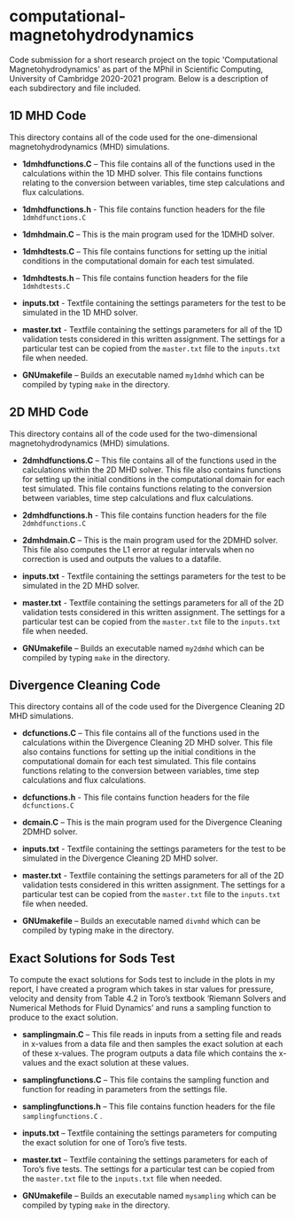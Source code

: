 # computational-magnetohydrodynamics
Code submission for a short research project on the topic 'Computational Magnetohydrodynamics' as part of the MPhil in Scientific Computing, University of Cambridge 2020-2021 program. Below is a description of each subdirectory and file included.

## 1D MHD Code 

This directory contains all of the code used for the one-dimensional magnetohydrodynamics (MHD) simulations. 

- **1dmhdfunctions.C** – This file contains all of the functions used in the calculations within the 1D MHD solver. This file contains functions relating to the conversion between variables, time step calculations and flux calculations. 

- **1dmhdfunctions.h** - This file contains function headers for the file `1dmhdfunctions.C` 

- **1dmhdmain.C** – This is the main program used for the 1DMHD solver. 

- **1dmhdtests.C** – This file contains functions for setting up the initial conditions in the computational domain for each test simulated.  

- **1dmhdtests.h** – This file contains function headers for the file `1dmhdtests.C`

- **inputs.txt** - Textfile containing the settings parameters for the test to be simulated in the 1D MHD solver. 

- **master.txt** - Textfile containing the settings parameters for all of the 1D validation tests considered in this written assignment. The settings for a particular test can be copied from the `master.txt` file to the `inputs.txt` file when needed. 

- **GNUmakefile** – Builds an executable named `my1dmhd` which can be compiled by typing `make` in the directory.   

## 2D MHD Code 

This directory contains all of the code used for the two-dimensional magnetohydrodynamics (MHD) simulations. 

- **2dmhdfunctions.C** – This file contains all of the functions used in the calculations within the 2D MHD solver. This file also contains functions for setting up the initial conditions in the computational domain for each test simulated.  This file contains functions relating to the conversion between variables, time step calculations and flux calculations. 

- **2dmhdfunctions.h**  - This file contains function headers for the file `2dmhdfunctions.C` 

- **2dmhdmain.C** – This is the main program used for the 2DMHD solver. This file also computes the L1 error at regular intervals when no correction is used and outputs the values to a datafile.  

- **inputs.txt** - Textfile containing the settings parameters for the test to be simulated in the 2D MHD solver. 

- **master.txt** - Textfile containing the settings parameters for all of the 2D validation tests considered in this written assignment. The settings for a particular test can be copied from the `master.txt` file to the `inputs.txt` file when needed. 

- **GNUmakefile** – Builds an executable named `my2dmhd` which can be compiled by typing `make` in the directory.   

## Divergence Cleaning Code 

This directory contains all of the code used for the Divergence Cleaning 2D MHD simulations. 

- **dcfunctions.C** – This file contains all of the functions used in the calculations within the Divergence Cleaning 2D MHD solver. This file also contains functions for setting up the initial conditions in the computational domain for each test simulated. This file contains functions relating to the conversion between variables, time step calculations and flux calculations. 

- **dcfunctions.h** - This file contains function headers for the file `dcfunctions.C` 

- **dcmain.C** – This is the main program used for the Divergence Cleaning 2DMHD solver. 

- **inputs.txt** - Textfile containing the settings parameters for the test to be simulated in the Divergence Cleaning 2D MHD solver. 

- **master.txt** - Textfile containing the settings parameters for all of the 2D validation tests considered in this written assignment. The settings for a particular test can be copied from the `master.txt` file to the `inputs.txt` file when needed. 

- **GNUmakefile** – Builds an executable named `divmhd` which can be compiled by typing make in the directory.   

## Exact Solutions for Sods Test

To compute the exact solutions for Sods test to include in the plots in my report, I have created a program which takes in star values for pressure, velocity and density from Table 4.2 in Toro’s textbook ‘Riemann Solvers and Numerical Methods for Fluid Dynamics’ and runs a sampling function to produce to the exact solution.  

- **samplingmain.C** – This file reads in inputs from a setting file and reads in x-values from a data file and then samples the exact solution at each of these x-values. The program outputs a data file which contains the x-values and the exact solution at these values. 

- **samplingfunctions.C** – This file contains the sampling function and function for reading in parameters from the settings file.

- **samplingfunctions.h** – This file contains function headers for the file `samplingfunctions.C` .

- **inputs.txt** – Textfile containing the settings parameters for computing the exact solution for one of Toro’s five tests. 

- **master.txt** – Textfile containing the settings parameters for each of Toro’s five tests. The settings for a particular test can be copied from the `master.txt` file to the `inputs.txt` file when needed. 

- **GNUmakefile** – Builds an executable named `mysampling` which can be compiled by typing `make` in the directory.   

